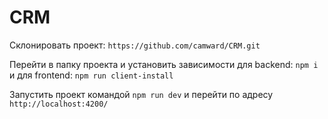 # CRM

Склонировать проект: `https://github.com/camward/CRM.git`

Перейти в папку проекта и установить зависимости для backend: `npm i` и для frontend: `npm run client-install`

Запустить проект командой `npm run dev` и перейти по адресу `http://localhost:4200/`